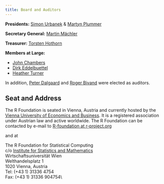 ```yaml
---
title: Board and Auditors
---
```


__Presidents:__ [Simon Urbanek](http://urbanek.info) & [Martyn Plummer](https://warwick.ac.uk/fac/sci/statistics/staff/academic-research/plummer)

__Secretary General:__ [Martin Mächler](http://stat.ethz.ch/people/maechler)

__Treasurer:__ [Torsten Hothorn](http://user.math.uzh.ch/hothorn/)

__Members at Large:__

* [John Chambers](http://statweb.stanford.edu/~jmc4/)
* [Dirk Eddelbuettel](http://dirk.eddelbuettel.com)
* [Heather Turner](http://www.heatherturner.net)

In addition, [Peter Dalgaard](http://www.cbs.dk/en/research/departments-and-centres/department-of-finance/staff/pdmes) and [Roger Bivand](https://www.nhh.no/en/employees/faculty/roger-bivand/) were elected as auditors.

## Seat and Address

The R Foundation is seated in Vienna, Austria and currently hosted by the [Vienna University of Economics and Business](http://www.wu.ac.at). It is a registered association under Austrian law and active worldwide. The R Foundation can be contacted
by e-mail to [R-foundation at r-project.org](mailto:R-foundation@r-project.org)

and at

The R Foundation for Statistical Computing\
 c/o [Institute for Statistics and Mathematics](http://www.wu.ac.at/statmath/)\
 Wirtschaftsuniversität Wien\
 Welthandelsplatz 1\
 1020 Vienna, Austria\
 Tel: (+43 1) 31336 4754\
 Fax: (+43 1) 31336 904754\

